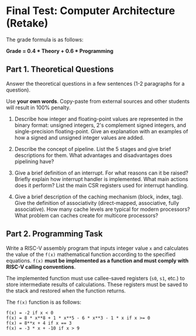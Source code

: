 # Final Test: Computer Architecture (Retake)

The grade formula is as follows:

__Grade = 0.4 * Theory + 0.6 * Programming__

## Part 1. Theoretical Questions

Answer the theoretical questions in a few sentences (1-2 paragraphs for a question).

Use __your own words__.
Copy-paste from external sources and other students will result in 100% penalty.

1. Describe how integer and floating-point values are represented in the binary format:
   unsigned integers, 2's complement signed integers, and single-precision floating-point.
   Give an explanation with an examples of how a signed and unsigned integer values are added.

1. Describe the concept of pipeline.
   List the 5 stages and give brief descriptions for them.
   What advantages and disadvantages does pipelining have?

1. Give a brief definition of an interrupt. For what reasons can it be raised?
   Briefly explain how interrupt handler is implemented. What main actions does it perform?
   List the main CSR registers used for interrupt handling.
   
1. Give a brief description of the caching mechanism (block, index, tag).
   Give the definition of associativity (direct-mapped, associative, fully associative).
   How many cache levels are typical for modern processors?
   What problem can caches create for multicore processors? 

## Part 2. Programming Task

Write a RISC-V assembly program that inputs integer value `x` and calculates the value of
the `f(x)` mathematical function according to the specified equations.
`f(x)` __must be implemented as a function and must comply with RISC-V calling conventions__.

The implemented function must use callee-saved registers (`s0`, `s1`, etc.) to 
store intermediate results of calculations.
These registers must be saved to the stack and restored when the function returns.

The `f(x)` function is as follows:

    f(x) = -2 if x < 0
    f(x) = 8 * x**8 + 1 * x**5 - 6 * x**3 - 1 * x if x >= 0
    f(x) = 8**x + 4 if x == 3
    f(x) = -3 * x + -10 if x > 9
